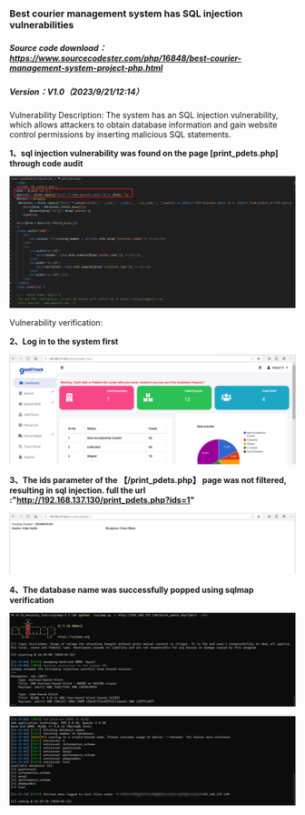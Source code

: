### Best courier management system has SQL injection vulnerabilities

##### Source code download：https://www.sourcecodester.com/php/16848/best-courier-management-system-project-php.html

##### Version：V1.0（2023/9/21/12:14）

Vulnerability Description: The system has an SQL injection vulnerability, which allows attackers to obtain database information and gain website control permissions by inserting malicious SQL statements.

**1、sql injection vulnerability was found on the page [print_pdets.php] through code audit**

![image-20240122164434283](https://github.com/modian-un/CVE/blob/main/Best%20courier%20management%20system.assets/image-20240122164434283.png)

Vulnerability verification:

**2、Log in to the system first**

![image-20240122164821985](https://github.com/modian-un/CVE/blob/main/Best%20courier%20management%20system.assets/image-20240122164821985.png)

**3、The ids parameter of the 【/print_pdets.php】 page was not filtered, resulting in sql injection. full the url :"http://192.168.137.130/print_pdets.php?ids=1"**

![image-20240122165001075](https://github.com/modian-un/CVE/blob/main/Best%20courier%20management%20system.assets/image-20240122165001075.png)

**4、The database name was successfully popped using sqlmap verification**

![image-20240122165258751](https://github.com/modian-un/CVE/blob/main/Best%20courier%20management%20system.assets/image-20240122165258751.png)

![image-20240122165354125](https://github.com/modian-un/CVE/blob/main/Best%20courier%20management%20system.assets/image-20240122165354125.png)
